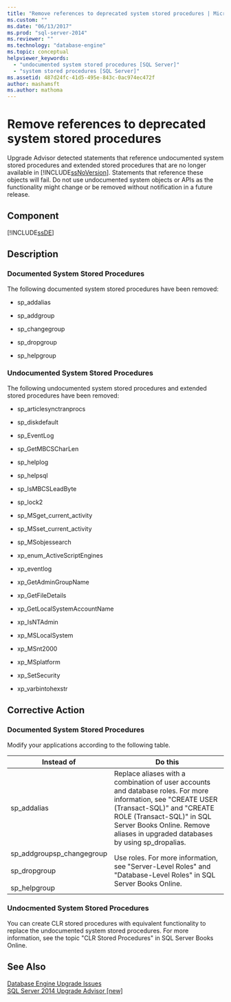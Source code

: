 ```yaml
---
title: "Remove references to deprecated system stored procedures | Microsoft Docs"
ms.custom: ""
ms.date: "06/13/2017"
ms.prod: "sql-server-2014"
ms.reviewer: ""
ms.technology: "database-engine"
ms.topic: conceptual
helpviewer_keywords: 
  - "undocumented system stored procedures [SQL Server]"
  - "system stored procedures [SQL Server]"
ms.assetid: 487d24fc-41d5-495e-843c-0ac974ec472f
author: mashamsft
ms.author: mathoma
---
```

# Remove references to deprecated system stored procedures
  Upgrade Advisor detected statements that reference undocumented system stored procedures and extended stored procedures that are no longer available in [!INCLUDE[ssNoVersion](../../includes/ssnoversion-md.md)]. Statements that reference these objects will fail. Do not use undocumented system objects or APIs as the functionality might change or be removed without notification in a future release.  
  
## Component  
 [!INCLUDE[ssDE](../../includes/ssde-md.md)]  
  
## Description  
  
### Documented System Stored Procedures  
 The following documented system stored procedures have been removed:  
  
-   sp_addalias  
  
-   sp_addgroup  
  
-   sp_changegroup  
  
-   sp_dropgroup  
  
-   sp_helpgroup  
  
### Undocumented System Stored Procedures  
 The following undocumented system stored procedures and extended stored procedures have been removed:  
  
-   sp_articlesynctranprocs  
  
-   sp_diskdefault  
  
-   sp_EventLog  
  
-   sp_GetMBCSCharLen  
  
-   sp_helplog  
  
-   sp_helpsql  
  
-   sp_IsMBCSLeadByte  
  
-   sp_lock2  
  
-   sp_MSget_current_activity  
  
-   sp_MSset_current_activity  
  
-   sp_MSobjessearch  
  
-   xp_enum_ActiveScriptEngines  
  
-   xp_eventlog  
  
-   xp_GetAdminGroupName  
  
-   xp_GetFileDetails  
  
-   xp_GetLocalSystemAccountName  
  
-   xp_IsNTAdmin  
  
-   xp_MSLocalSystem  
  
-   xp_MSnt2000  
  
-   xp_MSplatform  
  
-   xp_SetSecurity  
  
-   xp_varbintohexstr  
  
## Corrective Action  
  
### Documented System Stored Procedures  
 Modify your applications according to the following table.  
  
|Instead of|Do this|  
|----------------|-------------|  
|sp_addalias|Replace aliases with a combination of user accounts and database roles. For more information, see "CREATE USER (Transact-SQL)" and "CREATE ROLE (Transact-SQL)" in SQL Server Books Online. Remove aliases in upgraded databases by using sp_dropalias.|  
|sp_addgroupsp_changegroup<br /><br /> sp_dropgroup<br /><br /> sp_helpgroup|Use roles. For more information, see "Server-Level Roles" and "Database-Level Roles" in SQL Server Books Online.|  
  
### Undocmented System Stored Procedures  
 You can create CLR stored procedures with equivalent functionality to replace the undocumented system stored procedures. For more information, see the topic "CLR Stored Procedures" in SQL Server Books Online.  
  
## See Also  
 [Database Engine Upgrade Issues](../../../2014/sql-server/install/database-engine-upgrade-issues.md)   
 [SQL Server 2014 Upgrade Advisor &#91;new&#93;](sql-server-2014-upgrade-advisor.md)  
  
  
